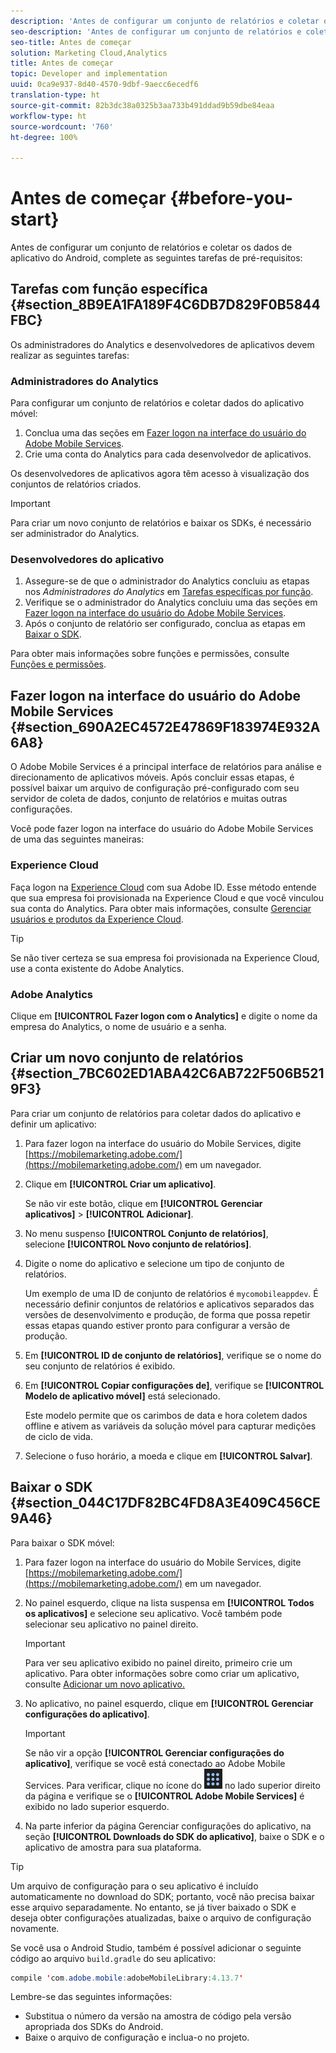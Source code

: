```yaml
---
description: 'Antes de configurar um conjunto de relatórios e coletar os dados de aplicativo do Android, complete as seguintes tarefas de pré-requisitos '
seo-description: 'Antes de configurar um conjunto de relatórios e coletar os dados de aplicativo do Android, complete as seguintes tarefas de pré-requisitos '
seo-title: Antes de começar
solution: Marketing Cloud,Analytics
title: Antes de começar
topic: Developer and implementation
uuid: 0ca9e937-8d40-4570-9dbf-9aecc6ecedf6
translation-type: ht
source-git-commit: 82b3dc38a0325b3aa733b491ddad9b59dbe84eaa
workflow-type: ht
source-wordcount: '760'
ht-degree: 100%

---
```



# Antes de começar {#before-you-start}

Antes de configurar um conjunto de relatórios e coletar os dados de aplicativo do Android, complete as seguintes tarefas de pré-requisitos:

## Tarefas com função específica {#section_8B9EA1FA189F4C6DB7D829F0B5844FBC}

Os administradores do Analytics e desenvolvedores de aplicativos devem realizar as seguintes tarefas:

### Administradores do Analytics

Para configurar um conjunto de relatórios e coletar dados do aplicativo móvel:

1. Conclua uma das seções em [Fazer logon na interface do usuário do Adobe Mobile Services](../getting-started/requirements.md#section_690A2EC4572E47869F183974E932A6A8).
1. Crie uma conta do Analytics para cada desenvolvedor de aplicativos.

Os desenvolvedores de aplicativos agora têm acesso à visualização dos conjuntos de relatórios criados.

>[!IMPORTANT]
>
>Para criar um novo conjunto de relatórios e baixar os SDKs, é necessário ser administrador do Analytics.

### Desenvolvedores do aplicativo

1. Assegure-se de que o administrador do Analytics concluiu as etapas nos *Administradores do Analytics* em [Tarefas específicas por função](../getting-started/requirements.md#section_8B9EA1FA189F4C6DB7D829F0B5844FBC).
1. Verifique se o administrador do Analytics concluiu uma das seções em [Fazer logon na interface do usuário do Adobe Mobile Services](../getting-started/requirements.md#section_690A2EC4572E47869F183974E932A6A8).
1. Após o conjunto de relatório ser configurado, conclua as etapas em[ Baixar o SDK](../getting-started/requirements.md#section_044C17DF82BC4FD8A3E409C456CE9A46).

Para obter mais informações sobre funções e permissões, consulte [Funções e permissões](/help/using/gs/c-mob-roles-and-permissions.md).

## Fazer logon na interface do usuário do Adobe Mobile Services  {#section_690A2EC4572E47869F183974E932A6A8}

O Adobe Mobile Services é a principal interface de relatórios para análise e direcionamento de aplicativos móveis. Após concluir essas etapas, é possível baixar um arquivo de configuração pré-configurado com seu servidor de coleta de dados, conjunto de relatórios e muitas outras configurações.

Você pode fazer logon na interface do usuário do Adobe Mobile Services de uma das seguintes maneiras:

### Experience Cloud

Faça logon na [Experience Cloud](https://experiencecloud.adobe.com) com sua Adobe ID. Esse método entende que sua empresa foi provisionada na Experience Cloud e que você vinculou sua conta do Analytics. Para obter mais informações, consulte [Gerenciar usuários e produtos da Experience Cloud](https://docs.adobe.com/content/help/br/core-services/interface/manage-users-and-products/admin-getting-started.html).

>[!TIP]
>
>Se não tiver certeza se sua empresa foi provisionada na Experience Cloud, use a conta existente do Adobe Analytics.

### Adobe Analytics

Clique em **[!UICONTROL Fazer logon com o Analytics]** e digite o nome da empresa do Analytics, o nome de usuário e a senha.

## Criar um novo conjunto de relatórios {#section_7BC602ED1ABA42C6AB722F506B5219F3}

Para criar um conjunto de relatórios para coletar dados do aplicativo e definir um aplicativo:

1. Para fazer logon na interface do usuário do Mobile Services, digite [https://mobilemarketing.adobe.com/](https://mobilemarketing.adobe.com/) em um navegador.
1. Clique em **[!UICONTROL Criar um aplicativo]**.

   Se não vir este botão, clique em **[!UICONTROL Gerenciar aplicativos]** > **[!UICONTROL Adicionar]**.

1. No menu suspenso **[!UICONTROL Conjunto de relatórios]**, selecione **[!UICONTROL Novo conjunto de relatórios]**.

1. Digite o nome do aplicativo e selecione um tipo de conjunto de relatórios.

   Um exemplo de uma ID de conjunto de relatórios é `mycomobileappdev`. É necessário definir conjuntos de relatórios e aplicativos separados das versões de desenvolvimento e produção, de forma que possa repetir essas etapas quando estiver pronto para configurar a versão de produção.
1. Em **[!UICONTROL ID de conjunto de relatórios]**, verifique se o nome do seu conjunto de relatórios é exibido.
1. Em **[!UICONTROL Copiar configurações de]**, verifique se **[!UICONTROL Modelo de aplicativo móvel]** está selecionado.

   Este modelo permite que os carimbos de data e hora coletem dados offline e ativem as variáveis da solução móvel para capturar medições de ciclo de vida.

1. Selecione o fuso horário, a moeda e clique em **[!UICONTROL Salvar]**.

## Baixar o SDK {#section_044C17DF82BC4FD8A3E409C456CE9A46}

Para baixar o SDK móvel:

1. Para fazer logon na interface do usuário do Mobile Services, digite [https://mobilemarketing.adobe.com/](https://mobilemarketing.adobe.com/) em um navegador.
1. No painel esquerdo, clique na lista suspensa em **[!UICONTROL Todos os aplicativos]** e selecione seu aplicativo.
Você também pode selecionar seu aplicativo no painel direito.

   >[!IMPORTANT]
   >
   >Para ver seu aplicativo exibido no painel direito, primeiro crie um aplicativo. Para obter informações sobre como criar um aplicativo, consulte [Adicionar um novo aplicativo.](https://docs.adobe.com/content/help/pt-BR/mobile-services/using/manage-apps-ug/t-new-app.html)

1. No aplicativo, no painel esquerdo, clique em **[!UICONTROL Gerenciar configurações do aplicativo]**.

   >[!IMPORTANT]
   >
   >Se não vir a opção **[!UICONTROL Gerenciar configurações do aplicativo]**, verifique se você está conectado ao Adobe Mobile Services. Para verificar, clique no ícone do ![alternador de soluções](assets/solution-switcher.png) no lado superior direito da página e verifique se o **[!UICONTROL Adobe Mobile Services]** é exibido no lado superior esquerdo.

1. Na parte inferior da página Gerenciar configurações do aplicativo, na seção **[!UICONTROL Downloads do SDK do aplicativo]**, baixe o SDK e o aplicativo de amostra para sua plataforma.

>[!TIP]
>
>Um arquivo de configuração para o seu aplicativo é incluído automaticamente no download do SDK; portanto, você não precisa baixar esse arquivo separadamente. No entanto, se já tiver baixado o SDK e deseja obter configurações atualizadas, baixe o arquivo de configuração novamente.

Se você usa o Android Studio, também é possível adicionar o seguinte código ao arquivo `build.gradle` do seu aplicativo:

```java
compile 'com.adobe.mobile:adobeMobileLibrary:4.13.7'
```

Lembre-se das seguintes informações:

* Substitua o número da versão na amostra de código pela versão apropriada dos SDKs do Android.
* Baixe o arquivo de configuração e inclua-o no projeto.